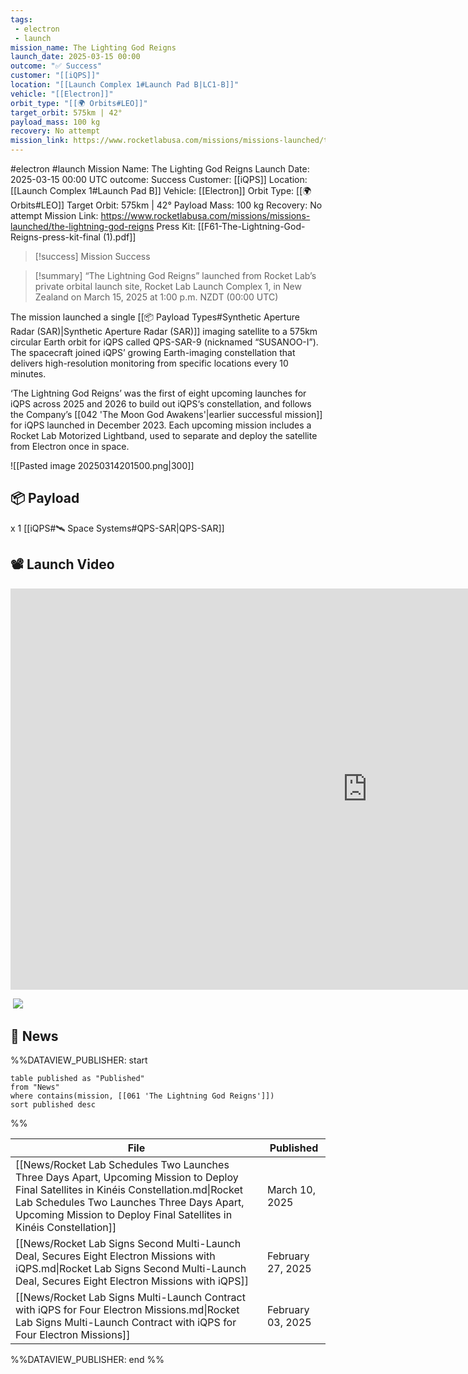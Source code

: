 ```yaml
---
tags:
 - electron
 - launch
mission_name: The Lighting God Reigns
launch_date: 2025-03-15 00:00
outcome: "✅ Success"
customer: "[[iQPS]]"
location: "[[Launch Complex 1#Launch Pad B|LC1-B]]"
vehicle: "[[Electron]]"
orbit_type: "[[🌍 Orbits#LEO]]"
target_orbit: 575km | 42°
payload_mass: 100 kg
recovery: No attempt
mission_link: https://www.rocketlabusa.com/missions/missions-launched/the-lightning-god-reigns
---
```

#electron #launch 
Mission Name: The Lighting God Reigns
Launch Date: 2025-03-15 00:00 UTC
outcome: Success
Customer: [[iQPS]]
Location: [[Launch Complex 1#Launch Pad B]]
Vehicle: [[Electron]]
Orbit Type: [[🌍 Orbits#LEO]]
Target Orbit: 575km | 42°
Payload Mass: 100 kg
Recovery: No attempt
Mission Link: https://www.rocketlabusa.com/missions/missions-launched/the-lightning-god-reigns
Press Kit: [[F61-The-Lightning-God-Reigns-press-kit-final (1).pdf]]

>[!success] Mission Success

>[!summary]
“The Lightning God Reigns” launched from Rocket Lab’s private orbital launch site, Rocket Lab Launch Complex 1, in New Zealand on March 15, 2025 at 1:00 p.m. NZDT (00:00 UTC)
>
The mission launched a single [[📦 Payload Types#Synthetic Aperture Radar (SAR)|Synthetic Aperture Radar (SAR)]] imaging satellite to a 575km circular Earth orbit for iQPS called QPS-SAR-9 (nicknamed “SUSANOO-I”). The spacecraft joined iQPS’ growing Earth-imaging constellation that delivers high-resolution monitoring from specific locations every 10 minutes. 
>
‘The Lightning God Reigns’ was the first of eight upcoming launches for iQPS across 2025 and 2026 to build out iQPS‘s constellation, and follows the Company’s [[042 'The Moon God Awakens'|earlier successful mission]] for iQPS launched in December 2023. Each upcoming mission includes a Rocket Lab Motorized Lightband, used to separate and deploy the satellite from Electron once in space.


![[Pasted image 20250314201500.png|300]]
## 📦 Payload

x 1 [[iQPS#🛰️ Space Systems#QPS-SAR|QPS-SAR]]

## 📽️ Launch Video

<div class="responsive-video">
<iframe width="1141" height="642" src="https://www.youtube.com/embed/k-cuTDrVCmQ" title="Rocket Lab - &#39;The Lightning God Reigns&#39; Launch" frameborder="0" allow="accelerometer; autoplay; clipboard-write; encrypted-media; gyroscope; picture-in-picture; web-share" referrerpolicy="strict-origin-when-cross-origin" allowfullscreen></iframe></div>

![]()
![](https://x.com/RocketLab/status/1900699144249110863)
## 📰 News

%%DATAVIEW_PUBLISHER: start
```
table published as "Published"
from "News"
where contains(mission, [[061 'The Lightning God Reigns']])
sort published desc
```
%%

| File                                                                                                                                                                                                                                                         | Published         |
| ------------------------------------------------------------------------------------------------------------------------------------------------------------------------------------------------------------------------------------------------------------ | ----------------- |
| [[News/Rocket Lab Schedules Two Launches Three Days Apart, Upcoming Mission to Deploy Final Satellites in Kinéis Constellation.md\|Rocket Lab Schedules Two Launches Three Days Apart, Upcoming Mission to Deploy Final Satellites in Kinéis Constellation]] | March 10, 2025    |
| [[News/Rocket Lab Signs Second Multi-Launch Deal, Secures Eight Electron Missions with iQPS.md\|Rocket Lab Signs Second Multi-Launch Deal, Secures Eight Electron Missions with iQPS]]                                                                       | February 27, 2025 |
| [[News/Rocket Lab Signs Multi-Launch Contract with iQPS for Four Electron Missions.md\|Rocket Lab Signs Multi-Launch Contract with iQPS for Four Electron Missions]]                                                                                         | February 03, 2025 |

%%DATAVIEW_PUBLISHER: end %%

